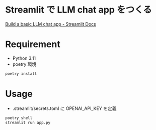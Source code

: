 # Streamlit で LLM chat app をつくる

[Build a basic LLM chat app - Streamlit Docs](https://docs.streamlit.io/develop/tutorials/llms/build-conversational-apps)

# Requirement

- Python 3.11
- poetry 環境

```bash
poetry install
```

# Usage

- .streamlit/secrets.toml に OPENAI_API_KEY を定義

```bash
poetry shell
streamlit run app.py
```
